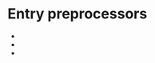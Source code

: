 # Entry preprocessors

- [](Import-external-script-files.md)
- [](Zinc-preprocessor.md)
- [](No-vjass.md)